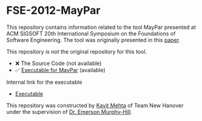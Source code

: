 # FSE-2012-MayPar


This repository contains information related to the tool MayPar presented at ACM SIGSOFT 20th International Symposium on the Foundations of Software Engineering. The tool was originally presented in this [paper](http://dl.acm.org/citation.cfm?id=2393611).

This repository <i>is not</i> the original repository for this tool. 
* :x: The Source Code (not available)
* :white_check_mark: [Executable for MayPar](http://costa.ls.fi.upm.es/costabs/mhp/download.php) (available)

Internal link for the executable
* [Executable](https://github.com/SoftwareEngineeringToolDemos/FSE-2012-MayPar/blob/master/MayPar/bin/MayPar)

This repository was constructed by [Kavit Mehta](https://github.com/Kavit900) of Team New Hanover under the supervision of [Dr. Emerson Murphy-Hill](https://github.com/CaptainEmerson).

